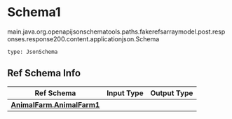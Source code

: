 # Schema1
main.java.org.openapijsonschematools.paths.fakerefsarraymodel.post.responses.response200.content.applicationjson.Schema
```
type: JsonSchema
```

## Ref Schema Info
Ref Schema | Input Type | Output Type
---------- | ---------- | -----------
[**AnimalFarm.AnimalFarm1**](../../../../../../../../hematools/components/schemas/AnimalFarm.md) |  | 
